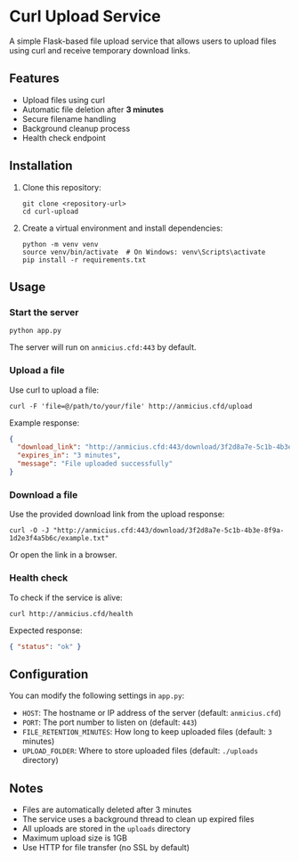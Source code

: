 # Curl Upload Service

A simple Flask-based file upload service that allows users to upload files using curl and receive temporary download links.

## Features

- Upload files using curl
- Automatic file deletion after **3 minutes**
- Secure filename handling
- Background cleanup process
- Health check endpoint

## Installation

1. Clone this repository:

   ```
   git clone <repository-url>
   cd curl-upload
   ```

2. Create a virtual environment and install dependencies:
   ```
   python -m venv venv
   source venv/bin/activate  # On Windows: venv\Scripts\activate
   pip install -r requirements.txt
   ```

## Usage

### Start the server

```
python app.py
```

The server will run on `anmicius.cfd:443` by default.

### Upload a file

Use curl to upload a file:

```
curl -F 'file=@/path/to/your/file' http://anmicius.cfd/upload
```

Example response:

```json
{
  "download_link": "http://anmicius.cfd:443/download/3f2d8a7e-5c1b-4b3e-8f9a-1d2e3f4a5b6c/example.txt",
  "expires_in": "3 minutes",
  "message": "File uploaded successfully"
}
```

### Download a file

Use the provided download link from the upload response:

```
curl -O -J "http://anmicius.cfd:443/download/3f2d8a7e-5c1b-4b3e-8f9a-1d2e3f4a5b6c/example.txt"
```

Or open the link in a browser.

### Health check

To check if the service is alive:

```
curl http://anmicius.cfd/health
```

Expected response:

```json
{ "status": "ok" }
```

## Configuration

You can modify the following settings in `app.py`:

- `HOST`: The hostname or IP address of the server (default: `anmicius.cfd`)
- `PORT`: The port number to listen on (default: `443`)
- `FILE_RETENTION_MINUTES`: How long to keep uploaded files (default: `3` minutes)
- `UPLOAD_FOLDER`: Where to store uploaded files (default: `./uploads` directory)

## Notes

- Files are automatically deleted after 3 minutes
- The service uses a background thread to clean up expired files
- All uploads are stored in the `uploads` directory
- Maximum upload size is 1GB
- Use HTTP for file transfer (no SSL by default)
